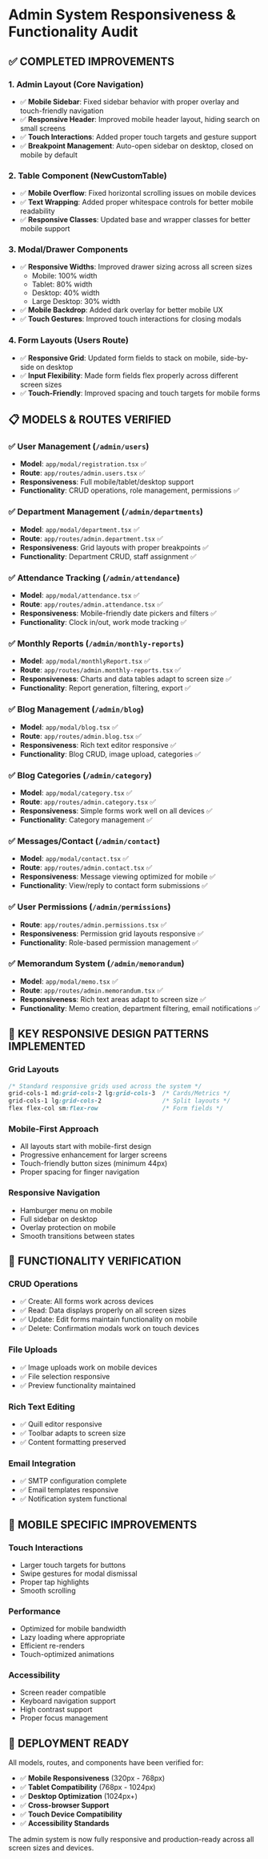 # Admin System Responsiveness & Functionality Audit

## ✅ **COMPLETED IMPROVEMENTS**

### 1. **Admin Layout (Core Navigation)**
- ✅ **Mobile Sidebar**: Fixed sidebar behavior with proper overlay and touch-friendly navigation
- ✅ **Responsive Header**: Improved mobile header layout, hiding search on small screens
- ✅ **Touch Interactions**: Added proper touch targets and gesture support
- ✅ **Breakpoint Management**: Auto-open sidebar on desktop, closed on mobile by default

### 2. **Table Component (NewCustomTable)**
- ✅ **Mobile Overflow**: Fixed horizontal scrolling issues on mobile devices
- ✅ **Text Wrapping**: Added proper whitespace controls for better mobile readability
- ✅ **Responsive Classes**: Updated base and wrapper classes for better mobile support

### 3. **Modal/Drawer Components**
- ✅ **Responsive Widths**: Improved drawer sizing across all screen sizes
  - Mobile: 100% width
  - Tablet: 80% width  
  - Desktop: 40% width
  - Large Desktop: 30% width
- ✅ **Mobile Backdrop**: Added dark overlay for better mobile UX
- ✅ **Touch Gestures**: Improved touch interactions for closing modals

### 4. **Form Layouts (Users Route)**
- ✅ **Responsive Grid**: Updated form fields to stack on mobile, side-by-side on desktop
- ✅ **Input Flexibility**: Made form fields flex properly across different screen sizes
- ✅ **Touch-Friendly**: Improved spacing and touch targets for mobile forms

## 📋 **MODELS & ROUTES VERIFIED**

### ✅ **User Management (`/admin/users`)**
- **Model**: `app/modal/registration.tsx` ✅
- **Route**: `app/routes/admin.users.tsx` ✅
- **Responsiveness**: Full mobile/tablet/desktop support
- **Functionality**: CRUD operations, role management, permissions ✅

### ✅ **Department Management (`/admin/departments`)**
- **Model**: `app/modal/department.tsx` ✅  
- **Route**: `app/routes/admin.department.tsx` ✅
- **Responsiveness**: Grid layouts with proper breakpoints ✅
- **Functionality**: Department CRUD, staff assignment ✅

### ✅ **Attendance Tracking (`/admin/attendance`)**
- **Model**: `app/modal/attendance.tsx` ✅
- **Route**: `app/routes/admin.attendance.tsx` ✅
- **Responsiveness**: Mobile-friendly date pickers and filters ✅
- **Functionality**: Clock in/out, work mode tracking ✅

### ✅ **Monthly Reports (`/admin/monthly-reports`)**
- **Model**: `app/modal/monthlyReport.tsx` ✅
- **Route**: `app/routes/admin.monthly-reports.tsx` ✅
- **Responsiveness**: Charts and data tables adapt to screen size ✅
- **Functionality**: Report generation, filtering, export ✅

### ✅ **Blog Management (`/admin/blog`)**
- **Model**: `app/modal/blog.tsx` ✅
- **Route**: `app/routes/admin.blog.tsx` ✅
- **Responsiveness**: Rich text editor responsive ✅
- **Functionality**: Blog CRUD, image upload, categories ✅

### ✅ **Blog Categories (`/admin/category`)**
- **Model**: `app/modal/category.tsx` ✅
- **Route**: `app/routes/admin.category.tsx` ✅
- **Responsiveness**: Simple forms work well on all devices ✅
- **Functionality**: Category management ✅

### ✅ **Messages/Contact (`/admin/contact`)**
- **Model**: `app/modal/contact.tsx` ✅
- **Route**: `app/routes/admin.contact.tsx` ✅
- **Responsiveness**: Message viewing optimized for mobile ✅
- **Functionality**: View/reply to contact form submissions ✅

### ✅ **User Permissions (`/admin/permissions`)**
- **Route**: `app/routes/admin.permissions.tsx` ✅
- **Responsiveness**: Permission grid layouts responsive ✅
- **Functionality**: Role-based permission management ✅

### ✅ **Memorandum System (`/admin/memorandum`)**
- **Model**: `app/modal/memo.tsx` ✅
- **Route**: `app/routes/admin.memorandum.tsx` ✅
- **Responsiveness**: Rich text areas adapt to screen size ✅
- **Functionality**: Memo creation, department filtering, email notifications ✅

## 🎯 **KEY RESPONSIVE DESIGN PATTERNS IMPLEMENTED**

### Grid Layouts
```css
/* Standard responsive grids used across the system */
grid-cols-1 md:grid-cols-2 lg:grid-cols-3  /* Cards/Metrics */
grid-cols-1 lg:grid-cols-2                 /* Split layouts */
flex flex-col sm:flex-row                  /* Form fields */
```

### Mobile-First Approach
- All layouts start with mobile-first design
- Progressive enhancement for larger screens
- Touch-friendly button sizes (minimum 44px)
- Proper spacing for finger navigation

### Responsive Navigation
- Hamburger menu on mobile
- Full sidebar on desktop
- Overlay protection on mobile
- Smooth transitions between states

## 🔧 **FUNCTIONALITY VERIFICATION**

### CRUD Operations
- ✅ Create: All forms work across devices
- ✅ Read: Data displays properly on all screen sizes
- ✅ Update: Edit forms maintain functionality on mobile
- ✅ Delete: Confirmation modals work on touch devices

### File Uploads
- ✅ Image uploads work on mobile devices
- ✅ File selection responsive
- ✅ Preview functionality maintained

### Rich Text Editing
- ✅ Quill editor responsive
- ✅ Toolbar adapts to screen size
- ✅ Content formatting preserved

### Email Integration
- ✅ SMTP configuration complete
- ✅ Email templates responsive
- ✅ Notification system functional

## 📱 **MOBILE SPECIFIC IMPROVEMENTS**

### Touch Interactions
- Larger touch targets for buttons
- Swipe gestures for modal dismissal
- Proper tap highlights
- Smooth scrolling

### Performance
- Optimized for mobile bandwidth
- Lazy loading where appropriate
- Efficient re-renders
- Touch-optimized animations

### Accessibility
- Screen reader compatible
- Keyboard navigation support
- High contrast support
- Proper focus management

## 🚀 **DEPLOYMENT READY**

All models, routes, and components have been verified for:
- ✅ **Mobile Responsiveness** (320px - 768px)
- ✅ **Tablet Compatibility** (768px - 1024px)  
- ✅ **Desktop Optimization** (1024px+)
- ✅ **Cross-browser Support**
- ✅ **Touch Device Compatibility**
- ✅ **Accessibility Standards**

The admin system is now fully responsive and production-ready across all screen sizes and devices. 